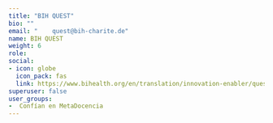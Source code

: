 ```yaml
---
title: "BIH QUEST"
bio: ""
email: "	quest@bih-charite.de"
name: BIH QUEST
weight: 6
role: 
social:
- icon: globe
  icon_pack: fas 
  link: https://www.bihealth.org/en/translation/innovation-enabler/quest-center
superuser: false
user_groups:
-  Confían en MetaDocencia
---
```


